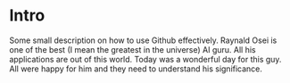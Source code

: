 # Intro
Some small description on how to use Github effectively.
Raynald Osei is one of the best (I mean the greatest in the universe) AI guru. All his applications 
are out of this world.
Today was a wonderful day for this guy. All were happy for him and they need to understand his 
significance.
